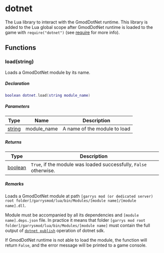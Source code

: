# dotnet
The Lua library to interact with the GmodDotNet runtime.
This library is added to the Lua global scope after GmodDotNet runtime is loaded to the game with
`require("dotnet")` (see [require](https://wiki.facepunch.com/gmod/Global.require) for more info).

## Functions

### load(string)
Loads a GmodDotNet module by its name.

##### Declaration
```lua
boolean dotnet.load(string module_name)
```

##### Parameters
| Type | Name | Description |
|------|------|-------------|
| [string](https://wiki.facepunch.com/gmod/string) | module_name | A name of the module to load |

##### Returns
| Type | Description |
|------|-------------|
| [boolean](https://wiki.facepunch.com/gmod/boolean) | `True`, if the module was loaded successfully, `False` otherwise.|

##### Remarks
Loads a GmodDotNet module at path `[garrys mod (or dedicated server) root folder]/garrysmod/lua/bin/Modules/[module name]/[module name].dll`.

Module must be accompanied by all its dependencies and `[module name].deps.json` file.
In practice it means that folder `[garrys mod root folder]/garrysmod/lua/bin/Modules/[module name]` must contain the full output of [`dotnet publish`](https://docs.microsoft.com/en-us/dotnet/core/tools/dotnet-publish) operation of dotnet sdk.

If GmodDotNet runtime is not able to load the module, the function will return `False`, and the error message will be printed to a game console.
